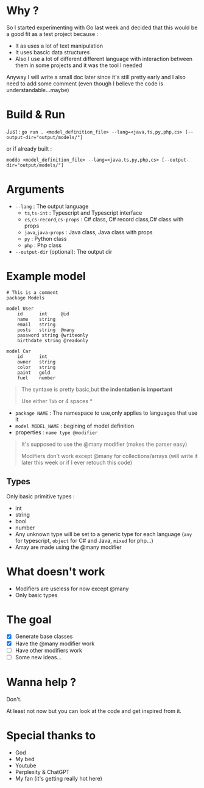 # Why ?

So I started experimenting with Go last week and decided that this would be a good fit as a test project because :
- It as uses a lot of text manipulation
- It uses bascic data structures
- Also I use a lot of different different language with interaction between them in some projects and it was the tool I needed

Anyway I will write a small doc later since it's still pretty early and I also need to add some comment (even though I believe the code is understandable...maybe)


# Build & Run

Just :
`go run . <model_definition_file> --lang=<java,ts,py,php,cs> [--output-dir="output/models/"]`

or if already built :

`moddo <model_definition_file> --lang=<java,ts,py,php,cs> [--output-dir="output/models/"]`


# Arguments

- `--lang` : The output language
    - `ts`,`ts-int` : Typescript and Typescript interface
    - `cs`,`cs-record`,`cs-props` : C# class, C# record class,C# class with props
    - `java`,`java-props` : Java class, Java class with props
    - `py` : Python class
    - `php` : Php class
- `--output-dir` (optional): The output dir

# Example model

```
# This is a comment
package Models

model User
    id      int     @id
    name    string
    email   string
    posts   string  @many
    password string @writeonly
    birthdate string @readonly

model Car
    id      int
    owner   string
    color   string
    paint   gold
    fuel    number
```

> The syntaxe is pretty basic,but **the indentation is important**
>
> Use either `Tab` or 4 spaces *

- `package NAME` : The namespace to use,only applies to languages that use it
- `model MODEL_NAME` : begining of model definition
- properties : `name type @modifier`

> It's supposed to use the @many modifier (makes the parser easy)
>
> Modifiers don't work except @many for collections/arrays (will write it later this week or if I ever retouch this code)

## Types
Only basic primitive types :
- int
- string
- bool
- number
- Any unknown type will be set to a generic type for each language (`any` for typescript, `object` for C# and Java, `mixed` for php...)
- Array are made using the @many modifier

# What doesn't work

- Modifiers are useless for now except @many
- Only basic types

# The goal

- [x] Generate base classes
- [x] Have the @many modifier work
- [ ] Have other modifiers work
- [ ] Some new ideas...

# Wanna help ?

Don't.

At least not now but you can look at the code and get inspired from it.

# Special thanks to

- God
- My bed
- Youtube
- Perplexity & ChatGPT
- My fan (it's getting really hot here)
